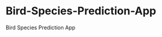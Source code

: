    # Bird-Species-Prediction-App
Bird Species Prediction App
     
          
         
                       
             
                        
             
                                  
                                             
                                     
                                                                                              
                                        
                                                                             
                                            
                                                           
                      
                   
